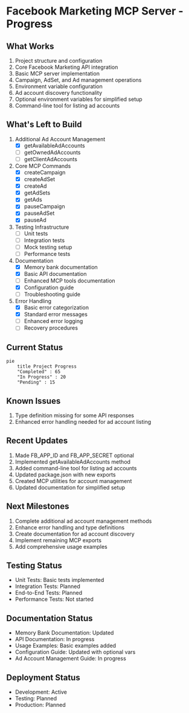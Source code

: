 # Facebook Marketing MCP Server - Progress

## What Works
1. Project structure and configuration
2. Core Facebook Marketing API integration
3. Basic MCP server implementation
4. Campaign, AdSet, and Ad management operations
5. Environment variable configuration
6. Ad account discovery functionality
7. Optional environment variables for simplified setup
8. Command-line tool for listing ad accounts

## What's Left to Build
1. Additional Ad Account Management
   - [x] getAvailableAdAccounts
   - [ ] getOwnedAdAccounts
   - [ ] getClientAdAccounts

2. Core MCP Commands
   - [x] createCampaign
   - [x] createAdSet
   - [x] createAd
   - [x] getAdSets
   - [x] getAds
   - [x] pauseCampaign
   - [x] pauseAdSet
   - [x] pauseAd

3. Testing Infrastructure
   - [ ] Unit tests
   - [ ] Integration tests
   - [ ] Mock testing setup
   - [ ] Performance tests

4. Documentation
   - [x] Memory bank documentation
   - [x] Basic API documentation
   - [ ] Enhanced MCP tools documentation
   - [x] Configuration guide
   - [ ] Troubleshooting guide

5. Error Handling
   - [x] Basic error categorization
   - [x] Standard error messages
   - [ ] Enhanced error logging
   - [ ] Recovery procedures

## Current Status
```mermaid
pie
    title Project Progress
    "Completed" : 65
    "In Progress" : 20
    "Pending" : 15
```

## Known Issues
1. Type definition missing for some API responses
2. Enhanced error handling needed for ad account listing

## Recent Updates
1. Made FB_APP_ID and FB_APP_SECRET optional
2. Implemented getAvailableAdAccounts method
3. Added command-line tool for listing ad accounts
4. Updated package.json with new exports
5. Created MCP utilities for account management
6. Updated documentation for simplified setup

## Next Milestones
1. Complete additional ad account management methods
2. Enhance error handling and type definitions
3. Create documentation for ad account discovery
4. Implement remaining MCP exports
5. Add comprehensive usage examples

## Testing Status
- Unit Tests: Basic tests implemented
- Integration Tests: Planned
- End-to-End Tests: Planned
- Performance Tests: Not started

## Documentation Status
- Memory Bank Documentation: Updated
- API Documentation: In progress
- Usage Examples: Basic examples added
- Configuration Guide: Updated with optional vars
- Ad Account Management Guide: In progress

## Deployment Status
- Development: Active
- Testing: Planned
- Production: Planned 